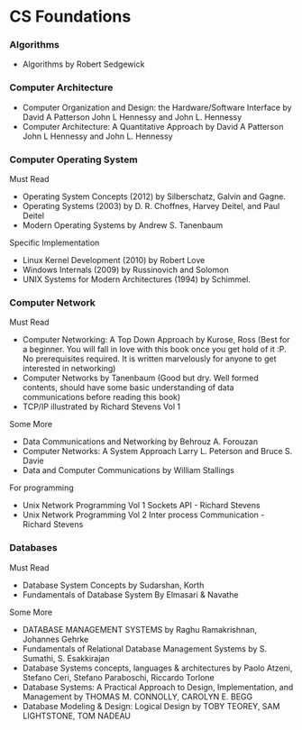 # CS Foundations

### Algorithms

- Algorithms by Robert Sedgewick

### Computer Architecture

- Computer Organization and Design: the Hardware/Software Interface by David A Patterson John L Hennessy and John L. Hennessy
- Computer Architecture: A Quantitative Approach by David A Patterson John L Hennessy and John L. Hennessy


### Computer Operating System

Must Read 

- Operating System Concepts (2012) by Silberschatz, Galvin and Gagne.
- Operating Systems (2003) by D. R. Choffnes, Harvey Deitel, and Paul Deitel
- Modern Operating Systems by Andrew S. Tanenbaum

Specific Implementation

- Linux Kernel Development (2010) by Robert Love
- Windows Internals (2009) by Russinovich and Solomon
- UNIX Systems for Modern Architectures (1994) by Schimmel.

### Computer Network

Must Read

- Computer Networking: A Top Down Approach by Kurose, Ross (Best for a beginner. You will fall in love with this book once you get hold of it :P. No prerequisites required. It is written marvelously for anyone to get interested in networking)
- Computer Networks by Tanenbaum (Good but dry. Well formed contents, should have some basic understanding of data communications before reading this book)
- TCP/IP illustrated by Richard Stevens Vol 1

Some More

- Data Communications and Networking by Behrouz A. Forouzan
- Computer Networks: A System Approach Larry L. Peterson and Bruce S. Davie
- Data and Computer Communications by William Stallings

For programming

- Unix Network Programming Vol 1 Sockets API - Richard Stevens
- Unix Network Programming Vol 2 Inter process Communication - Richard Stevens

### Databases

Must Read

- Database System Concepts by Sudarshan, Korth
- Fundamentals of Database System By Elmasari & Navathe

Some More

- DATABASE MANAGEMENT SYSTEMS by Raghu Ramakrishnan, Johannes Gehrke
- Fundamentals of Relational Database Management Systems by S. Sumathi, S. Esakkirajan
- Database Systems concepts, languages & architectures by Paolo Atzeni, Stefano Ceri, Stefano Paraboschi, Riccardo Torlone
- Database Systems: A Practical Approach to Design, Implementation, and Management by THOMAS M. CONNOLLY, CAROLYN E. BEGG
- Database Modeling & Design: Logical Design by TOBY TEOREY, SAM LIGHTSTONE, TOM NADEAU
